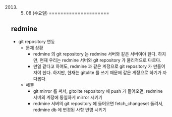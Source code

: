 2013. 05. 08 (수요일)
=====================

redmine
-------

* git repository 연동
  * 문제 상황
      * redmine 의 git repository 는 redmine 서버와 같은 서버여야 한다. 하지만, 현재 우리는 redmine 서버와 git repository 가 물리적으로 다르다.
      * 만일 같다고 하여도, redmine 과 같은 계정으로 git repository 가 만들어 져야 한다. 하지만, 현재는 gitolite 를 쓰기 때문에 같은 계정으로 하기가 까다롭다.
  * 해결
      * git mirror 를 써서, gitolite repository 에 push 가 들어오면, redmine 서버의 계정에 동일하게 mirror 시키기
      * redmine 서버의 git repository 에 들어오면 fetch_changeset 돌려서, redmine db 에 변경된 사항 반영 시키기